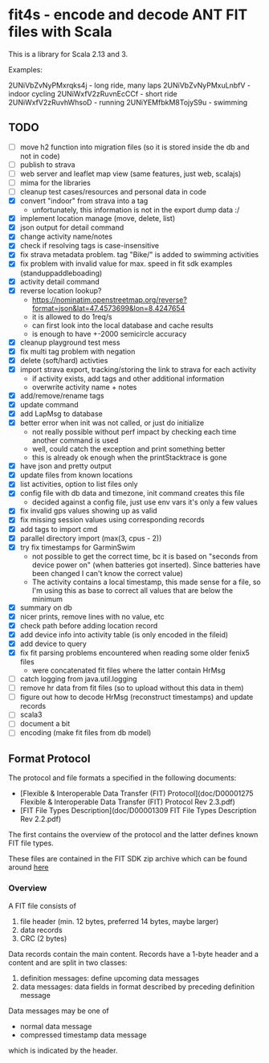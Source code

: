 # fit4s - encode and decode ANT FIT files with Scala

This is a library for Scala 2.13 and 3.

Examples:

2UNiVbZvNyPMxrqks4j - long ride, many laps
2UNiVbZvNyPMxuLnbfV - indoor cycling
2UNiWxfV2zRuvnEcCCf - short ride
2UNiWxfV2zRuvhWhsoD - running
2UNiYEMfbkM8TojyS9u - swimming

## TODO

- [ ] move h2 function into migration files (so it is stored inside
      the db and not in code)
- [ ] publish to strava 
- [ ] web server and leaflet map view (same features, just web, scalajs)
- [ ] mima for the libraries
- [ ] cleanup test cases/resources and personal data in code
- [x] convert "indoor" from strava into a tag
  - unfortunately, this information is not in the export dump data :/
- [x] implement location manage (move, delete, list)
- [x] json output for detail command
- [x] change activity name/notes
- [x] check if resolving tags is case-insensitive
- [x] fix strava metadata problem. tag "Bike/" is added to swimming activities
- [x] fix problem with invalid value for max. speed in fit sdk examples (standuppaddleboading)
- [x] activity detail command
- [x] reverse location lookup?
  - https://nominatim.openstreetmap.org/reverse?format=json&lat=47.4573699&lon=8.4247654
  - it is allowed to do 1req/s
  - can first look into the local database and cache results
  - is enough to have +-2000 semicircle accuracy
- [x] cleanup playground test mess
- [x] fix multi tag problem with negation
- [x] delete (soft/hard) activties
- [x] import strava export, tracking/storing the link to strava for each activity
  - if activity exists, add tags and other additional information
  - overwrite activity name + notes
- [x] add/remove/rename tags
- [x] update command
- [x] add LapMsg to database
- [x] better error when init was not called, or just do initialize
  - not really possible without perf impact by checking each time
    another command is used
  - well, could catch the exception and print something better
  - this is already ok enough when the printStacktrace is gone
- [x] have json and pretty output
- [x] update files from known locations
- [x] list activities, option to list files only 
- [x] config file with db data and timezone, init command creates this file
  - decided against a config file, just use env vars it's only a few values
- [x] fix invalid gps values showing up as valid
- [x] fix missing session values using corresponding records
- [x] add tags to import cmd
- [x] parallel directory import (max(3, cpus - 2))
- [x] try fix timestamps for GarminSwim
  - not possible to get the correct time, bc it is based on "seconds
    from device power on" (when batteries got inserted). Since
    batteries have been changed I can't know the correct value)
  - The activity contains a local timestamp, this made sense for a
    file, so I'm using this as base to correct all values that are
    below the minimum
- [x] summary on db
- [x] nicer prints, remove lines with no value, etc
- [x] check path before adding location record
- [x] add device info into activity table (is only encoded in the fileid)
- [x] add device to query
- [x] fix fit parsing problems encountered when reading some older fenix5 files
  - were concatenated fit files where the latter contain HrMsg
- [ ] catch logging from java.util.logging
- [ ] remove hr data from fit files (so to upload without this data in them)
- [ ] figure out how to decode HrMsg (reconstruct timestamps) and update records
- [ ] scala3
- [ ] document a bit
- [ ] encoding (make fit files from db model)

## Format Protocol

The protocol and file formats a specified in the following documents:

- [Flexible & Interoperable Data Transfer (FIT) Protocol](doc/D00001275 Flexible & Interoperable Data Transfer (FIT) Protocol Rev 2.3.pdf)
- [FIT File Types Description](doc/D00001309 FIT File Types Description Rev 2.2.pdf)

The first contains the overview of the protocol and the latter defines
known FIT file types.

These files are contained in the FIT SDK zip archive which can be found 
around [here](https://developer.garmin.com/fit/protocol/)

### Overview

A FIT file consists of

1. file header (min. 12 bytes, preferred 14 bytes, maybe larger)
2. data records
3. CRC (2 bytes)

Data records contain the main content. Records have a 1-byte header
and a content and are split in two classes:

1. definition messages: define upcoming data messages
2. data messages: data fields in format described by preceding
   definition message

Data messages may be one of

- normal data message
- compressed timestamp data message

which is indicated by the header.
